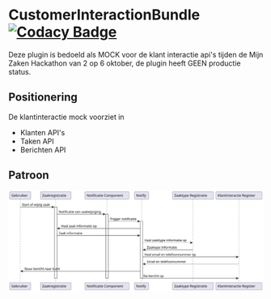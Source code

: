 # CustomerInteractionBundle [![Codacy Badge](https://app.codacy.com/project/badge/Grade/980ea2efc85a427ea909518f29506ff6)](https://app.codacy.com/gh/CommonGateway/CustomerInteractionBundle/dashboard?utm_source=gh\&utm_medium=referral\&utm_content=\&utm_campaign=Badge_grade)

Deze plugin is bedoeld als MOCK voor de klant interactie api's tijden de Mijn Zaken Hackathon van 2 op 6 oktober, de plugin heeft GEEN productie status.

## Positionering

De klantinteractie mock voorziet in

* Klanten API's
* Taken API
* Berichten API

## Patroon

![Sequence Diagram](https://raw.githubusercontent.com/CommonGateway/CustomerInteractionBundle/main/docs/mijnzaken_sequence_diagram.svg "Sequence Diagram")
